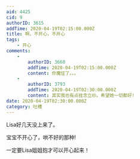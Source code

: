 ```yaml
---
aid: 4425
cid: 9
authorID: 3615
addTime: 2020-04-19T02:15:00.000Z
title: 啊，不开心，不开心
tags:
    - 开心
comments:
    -
        authorID: 3660
        addTime: 2020-04-19T02:15:00.000Z
        content: 你魔怔了。。。
    -
        authorID: 3793
        addTime: 2020-04-19T02:30:00.000Z
        content: 其实我也有点挂念立纱。希望她一切都好!
date: 2020-04-19T02:30:00.000Z
category: 吐槽
---
```


Lisa好几天没上来了。

宝宝不开心了，哄不好的那种!

一定要Lisa姐姐抱才可以开心起来！
